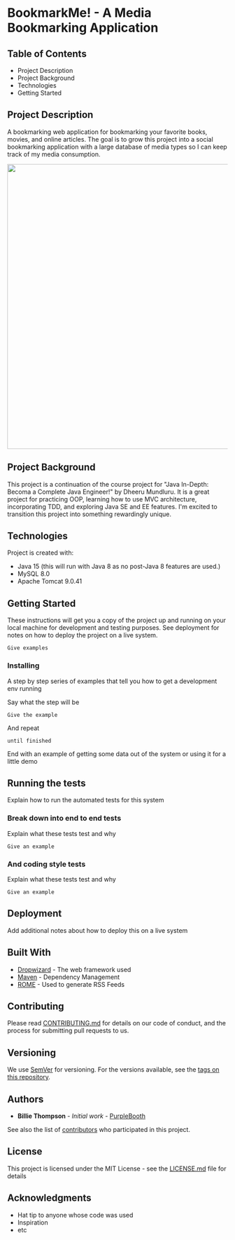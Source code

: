 # **BookmarkMe! - A Media Bookmarking Application**

## Table of Contents
- Project Description
- Project Background
- Technologies
- Getting Started



## Project Description
A bookmarking web application for bookmarking your favorite books, movies, and online articles. The goal is to grow this project into a social bookmarking application with a large database of media types so I can keep track of my media consumption.


<img src="https://media.giphy.com/media/YvWKwXOHMi5O89i2xj/giphy.gif" width="650">


## Project Background

This project is a continuation of the course project for "Java In-Depth: Becoma a Complete Java Engineer!" by Dheeru Mundluru. It is a great project for practicing OOP, learning how to use MVC architecture, incorporating TDD, and exploring Java SE and EE features. I'm excited to transition this project into something rewardingly unique. 


## Technologies
Project is created with:

- Java 15 (this will run with Java 8 as no post-Java 8 features are used.)
- MySQL 8.0
- Apache Tomcat 9.0.41


## Getting Started

These instructions will get you a copy of the project up and running on your local machine for development and testing purposes. See deployment for notes on how to deploy the project on a live system.


```
Give examples
```

### Installing

A step by step series of examples that tell you how to get a development env running

Say what the step will be

```
Give the example
```

And repeat

```
until finished
```

End with an example of getting some data out of the system or using it for a little demo

## Running the tests

Explain how to run the automated tests for this system

### Break down into end to end tests

Explain what these tests test and why

```
Give an example
```

### And coding style tests

Explain what these tests test and why

```
Give an example
```

## Deployment

Add additional notes about how to deploy this on a live system

## Built With

* [Dropwizard](http://www.dropwizard.io/1.0.2/docs/) - The web framework used
* [Maven](https://maven.apache.org/) - Dependency Management
* [ROME](https://rometools.github.io/rome/) - Used to generate RSS Feeds

## Contributing

Please read [CONTRIBUTING.md](https://gist.github.com/PurpleBooth/b24679402957c63ec426) for details on our code of conduct, and the process for submitting pull requests to us.

## Versioning

We use [SemVer](http://semver.org/) for versioning. For the versions available, see the [tags on this repository](https://github.com/your/project/tags). 

## Authors

* **Billie Thompson** - *Initial work* - [PurpleBooth](https://github.com/PurpleBooth)

See also the list of [contributors](https://github.com/your/project/contributors) who participated in this project.

## License

This project is licensed under the MIT License - see the [LICENSE.md](LICENSE.md) file for details

## Acknowledgments

* Hat tip to anyone whose code was used
* Inspiration
* etc
